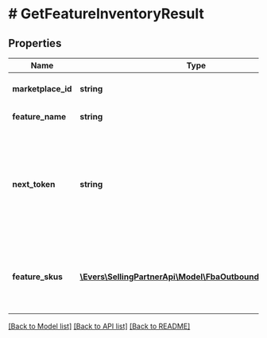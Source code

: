 # # GetFeatureInventoryResult

## Properties

Name | Type | Description | Notes
------------ | ------------- | ------------- | -------------
**marketplace_id** | **string** | The requested marketplace. |
**feature_name** | **string** | The name of the feature. |
**next_token** | **string** | When present and not empty, pass this string token in the next request to return the next response page. | [optional]
**feature_skus** | [**\Evers\SellingPartnerApi\Model\FbaOutbound\FeatureSku[]**](FeatureSku.md) | An array of SKUs eligible for this feature and the quantity available. | [optional]

[[Back to Model list]](../../README.md#models) [[Back to API list]](../../README.md#endpoints) [[Back to README]](../../README.md)
